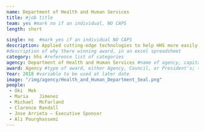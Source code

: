 ```yaml
---
name: Department of Health and Human Services
title: #job title
team: yes #mark no if an individual, NO CAPS
length: short

single: no  #mark yes if an individual NO CAPS
description: Applied cutting-edge technologies to help HHS more easily get what they need to meet their mission. The team used blockchain, artificial intelligence, and machine learning to create a better acquisition process for HHS programs, contractors, and industry partners.
#description of why there winning award, in an excel spreadsheet
category: hhs #reference list of categories
agency: Department of Health and Human Services #name of agency, capitalize first letter of each name
award: Agency #type of award, either Agency, Council, or President's; this is case sensitive so make sure to match the options listed exactly. This section generates the format of the card
Year: 2018 #variable to be used at later date
image: "/img/agency/Health_and_Human_Department_Seal.png"
people:
 - Oki	Mek
 - Maria	Jimenez
 - Michael	McFarland
 - Clarence	Randall
 - Jose Arrieta – Executive Sponsor
 - Ali Pourghassemi
---
```

